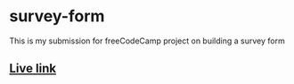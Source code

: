 # survey-form

This is my submission for freeCodeCamp project on building a survey form

## [Live link](https://odohofre.github.io/survey-form/)

